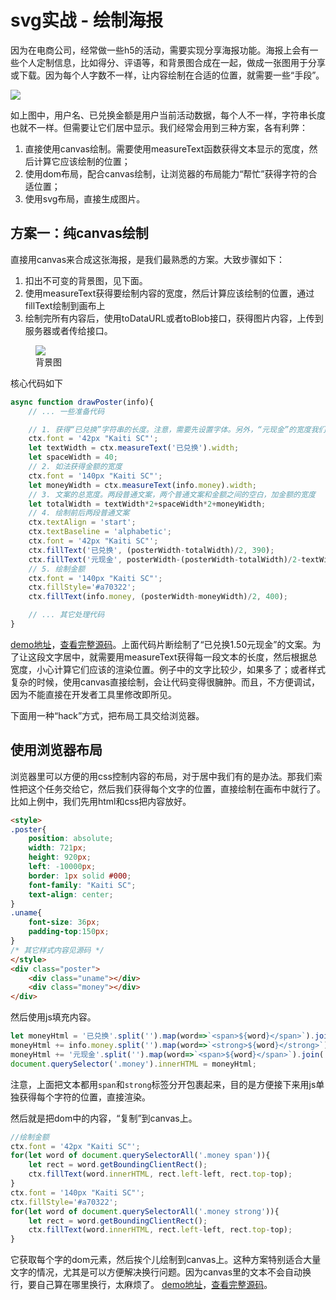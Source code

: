 # svg实战 - 绘制海报
因为在电商公司，经常做一些h5的活动，需要实现分享海报功能。海报上会有一些个人定制信息，比如得分、评语等，和背景图合成在一起，做成一张图用于分享或下载。因为每个人字数不一样，让内容绘制在合适的位置，就需要一些“手段”。

<img src="https://inagora.github.io/svg-guide/res/poster.jpg" style="max-width:320px">

如上图中，用户名、已兑换金额是用户当前活动数据，每个人不一样，字符串长度也就不一样。但需要让它们居中显示。我们经常会用到三种方案，各有利弊：
1. 直接使用canvas绘制。需要使用measureText函数获得文本显示的宽度，然后计算它应该绘制的位置；
2. 使用dom布局，配合canvas绘制，让浏览器的布局能力“帮忙”获得字符的合适位置；
3. 使用svg布局，直接生成图片。

## 方案一：纯canvas绘制
直接用canvas来合成这张海报，是我们最熟悉的方案。大致步骤如下：
1. 扣出不可变的背景图，见下面。
2. 使用measureText获得要绘制内容的宽度，然后计算应该绘制的位置，通过fillText绘制到画布上
3. 绘制完所有内容后，使用toDataURL或者toBlob接口，获得图片内容，上传到服务器或者传给接口。

<figure>
  <img src="https://inagora.github.io/svg-guide/res/poster-bg.jpg" style="max-width:320px">
  <figcaption>背景图</figcaption>
</figure>

核心代码如下
``` javascript
async function drawPoster(info){
	// ... 一些准备代码

	// 1. 获得“已兑换”字符串的长度。注意，需要先设置字体。另外，“元现金”的宽度我们认为和它一样
	ctx.font = '42px "Kaiti SC"';
	let textWidth = ctx.measureText('已兑换').width;
	let spaceWidth = 40;
	// 2. 如法获得金额的宽度
	ctx.font = '140px "Kaiti SC"';
	let moneyWidth = ctx.measureText(info.money).width;
	// 3. 文案的总宽度。两段普通文案，两个普通文案和金额之间的空白，加金额的宽度
	let totalWidth = textWidth*2+spaceWidth*2+moneyWidth;
	// 4. 绘制前后两段普通文案
	ctx.textAlign = 'start';
	ctx.textBaseline = 'alphabetic';
	ctx.font = '42px "Kaiti SC"';
	ctx.fillText('已兑换', (posterWidth-totalWidth)/2, 390);
	ctx.fillText('元现金', posterWidth-(posterWidth-totalWidth)/2-textWidth, 390);
	// 5. 绘制金额
	ctx.font = '140px "Kaiti SC"';
	ctx.fillStyle='#a70322';
	ctx.fillText(info.money, (posterWidth-moneyWidth)/2, 400);

	// ... 其它处理代码
}
```
[demo地址](https://inagora.github.io/svg-guide/res/poster-canvas.html)，[查看完整源码](https://github.com/inagora/svg-guide/blob/gh-pages/res/poster-canvas.html)。上面代码片断绘制了“已兑换1.50元现金”的文案。为了让这段文字居中，就需要用measureText获得每一段文本的长度，然后根据总宽度，小心计算它们应该的渲染位置。例子中的文字比较少，如果多了；或者样式复杂的时候，使用canvas直接绘制，会让代码变得很臃肿。而且，不方便调试，因为不能直接在开发者工具里修改即所见。

下面用一种“hack”方式，把布局工具交给浏览器。
## 使用浏览器布局
浏览器里可以方便的用css控制内容的布局，对于居中我们有的是办法。那我们索性把这个任务交给它，然后我们获得每个文字的位置，直接绘制在画布中就行了。比如上例中，我们先用html和css把内容放好。
``` html
<style>
.poster{
	position: absolute;
	width: 721px;
	height: 920px;
	left: -10000px;
	border: 1px solid #000;
	font-family: "Kaiti SC";
	text-align: center;
}
.uname{
	font-size: 36px;
	padding-top:150px;
}
/* 其它样式内容见源码 */
</style>
<div class="poster">
	<div class="uname"></div>
	<div class="money"></div>
</div>
```
然后使用js填充内容。
``` javascript
let moneyHtml = '已兑换'.split('').map(word=>`<span>${word}</span>`).join('');
moneyHtml += info.money.split('').map(word=>`<strong>${word}</strong>`).join('');
moneyHtml += '元现金'.split('').map(word=>`<span>${word}</span>`).join('');
document.querySelector('.money').innerHTML = moneyHtml;
```
注意，上面把文本都用`span`和`strong`标签分开包裹起来，目的是方便接下来用js单独获得每个字符的位置，直接渲染。

然后就是把dom中的内容，“复制”到canvas上。
``` javascript
//绘制金额
ctx.font = '42px "Kaiti SC"';
for(let word of document.querySelectorAll('.money span')){
	let rect = word.getBoundingClientRect();
	ctx.fillText(word.innerHTML, rect.left-left, rect.top-top);
}
ctx.font = '140px "Kaiti SC"';
ctx.fillStyle='#a70322';
for(let word of document.querySelectorAll('.money strong')){
	let rect = word.getBoundingClientRect();
	ctx.fillText(word.innerHTML, rect.left-left, rect.top-top);
}
```
它获取每个字的dom元素，然后挨个儿绘制到canvas上。这种方案特别适合大量文字的情况，尤其是可以方便解决换行问题。因为canvas里的文本不会自动换行，要自己算在哪里换行，太麻烦了。
[demo地址](https://inagora.github.io/svg-guide/res/poster-dom.html)，[查看完整源码](https://github.com/inagora/svg-guide/blob/gh-pages/res/poster-dom.html)。